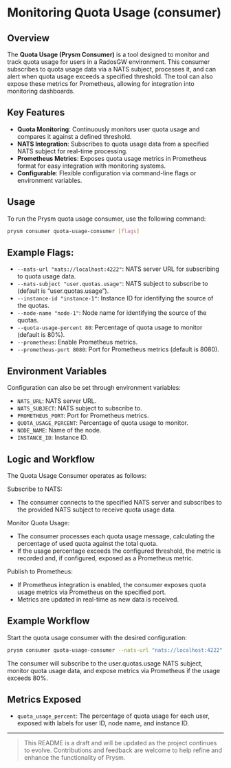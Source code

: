 # Monitoring Quota Usage (consumer)

## Overview

The **Quota Usage (Prysm Consumer)** is a tool designed to monitor and track quota usage for users
in a RadosGW environment. This consumer subscribes to quota usage data via a NATS subject, processes
it, and can alert when quota usage exceeds a specified threshold. The tool can also expose these
metrics for Prometheus, allowing for integration into monitoring dashboards.

## Key Features

- **Quota Monitoring**: Continuously monitors user quota usage and compares it against a defined
  threshold.
- **NATS Integration**: Subscribes to quota usage data from a specified NATS subject for real-time
  processing.
- **Prometheus Metrics**: Exposes quota usage metrics in Prometheus format for easy integration with
  monitoring systems.
- **Configurable**: Flexible configuration via command-line flags or environment variables.

## Usage

To run the Prysm quota usage consumer, use the following command:

```bash
prysm consumer quota-usage-consumer [flags]
```

## Example Flags:

- `--nats-url "nats://localhost:4222"`: NATS server URL for subscribing to quota usage data.
- `--nats-subject "user.quotas.usage"`: NATS subject to subscribe to (default is
  “user.quotas.usage”).
- `--instance-id "instance-1"`: Instance ID for identifying the source of the quotas.
- `--node-name "node-1"`: Node name for identifying the source of the quotas.
- `--quota-usage-percent 80`: Percentage of quota usage to monitor (default is 80%).
- `--prometheus`: Enable Prometheus metrics.
- `--prometheus-port 8080`: Port for Prometheus metrics (default is 8080).

## Environment Variables

Configuration can also be set through environment variables:

- `NATS_URL`: NATS server URL.
- `NATS_SUBJECT`: NATS subject to subscribe to.
- `PROMETHEUS_PORT`: Port for Prometheus metrics.
- `QUOTA_USAGE_PERCENT`: Percentage of quota usage to monitor.
- `NODE_NAME`: Name of the node.
- `INSTANCE_ID`: Instance ID.

## Logic and Workflow

The Quota Usage Consumer operates as follows:

Subscribe to NATS:

- The consumer connects to the specified NATS server and subscribes to the provided NATS subject to
  receive quota usage data.

Monitor Quota Usage:

- The consumer processes each quota usage message, calculating the percentage of used quota against
  the total quota.
- If the usage percentage exceeds the configured threshold, the metric is recorded and, if
  configured, exposed as a Prometheus metric.

Publish to Prometheus:

- If Prometheus integration is enabled, the consumer exposes quota usage metrics via Prometheus on
  the specified port.
- Metrics are updated in real-time as new data is received.

## Example Workflow

Start the quota usage consumer with the desired configuration:

```bash
prysm consumer quota-usage-consumer --nats-url "nats://localhost:4222" --quota-usage-percent 80 --prometheus --prometheus-port 8080
```

The consumer will subscribe to the user.quotas.usage NATS subject, monitor quota usage data, and
expose metrics via Prometheus if the usage exceeds 80%.

## Metrics Exposed

- `quota_usage_percent`: The percentage of quota usage for each user, exposed with labels for user
  ID, node name, and instance ID.

---

> This README is a draft and will be updated as the project continues to evolve. Contributions and
> feedback are welcome to help refine and enhance the functionality of Prysm.
